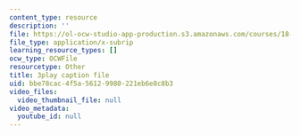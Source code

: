 ```yaml
---
content_type: resource
description: ''
file: https://ol-ocw-studio-app-production.s3.amazonaws.com/courses/18-03sc-differential-equations-fall-2011/bbe78cac4f5a56129980221eb6e8c8b3_IrRgAWI6bmw.vtt
file_type: application/x-subrip
learning_resource_types: []
ocw_type: OCWFile
resourcetype: Other
title: 3play caption file
uid: bbe78cac-4f5a-5612-9980-221eb6e8c8b3
video_files:
  video_thumbnail_file: null
video_metadata:
  youtube_id: null
---
```

